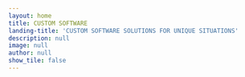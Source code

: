 ```yaml
---
layout: home
title: CUSTOM SOFTWARE
landing-title: 'CUSTOM SOFTWARE SOLUTIONS FOR UNIQUE SITUATIONS'
description: null
image: null
author: null
show_tile: false
---
```


